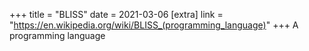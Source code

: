 +++
title = "BLISS"
date = 2021-03-06
[extra]
link = "https://en.wikipedia.org/wiki/BLISS_(programming_language)"
+++
A programming language

